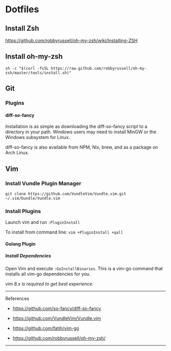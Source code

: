 # Dotfiles

## Install Zsh

https://github.com/robbyrussell/oh-my-zsh/wiki/Installing-ZSH

## Install oh-my-zsh

`sh -c "$(curl -fsSL https://raw.github.com/robbyrussell/oh-my-zsh/master/tools/install.sh)"`

## Git

### Plugins

#### diff-so-fancy

Installation is as simple as downloading the diff-so-fancy script to a directory in your path. Windows users may need to install MinGW or the Windows subsystem for Linux.

diff-so-fancy is also available from NPM, Nix, brew, and as a package on Arch Linux.

## Vim

### Install Vundle Plugin Manager

`git clone https://github.com/VundleVim/Vundle.vim.git ~/.vim/bundle/Vundle.vim`

### Install Plugins

Launch vim and run `:PluginInstall`

To install from command line: `vim +PluginInstall +qall`

#### Golang Plugin

##### Install Dependencies

Open Vim and execute `:GoInstallBinaries`. This is a vim-go command that installs all vim-go dependencies for you.

*vim 8.x is required to get best experience.*


---

References

- https://github.com/so-fancy/diff-so-fancy

- https://github.com/VundleVim/Vundle.vim

- https://github.com/fatih/vim-go

- https://github.com/robbyrussell/oh-my-zsh/

---